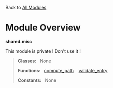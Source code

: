 Back to [All Modules](https://github.com/pyrustic/shared/blob/master/docs/modules/README.md#readme)

# Module Overview

**shared.misc**
 
This module is private ! Don't use it !

> **Classes:** &nbsp; None
>
> **Functions:** &nbsp; [compute\_path](https://github.com/pyrustic/shared/blob/master/docs/modules/content/shared.misc/content/functions.md#compute_path) &nbsp;&nbsp; [validate\_entry](https://github.com/pyrustic/shared/blob/master/docs/modules/content/shared.misc/content/functions.md#validate_entry)
>
> **Constants:** &nbsp; None

